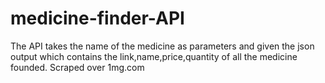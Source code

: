 # medicine-finder-API
The API takes the name of the medicine as parameters and given the json output which contains the link,name,price,quantity of all the medicine founded. Scraped over 1mg.com 
